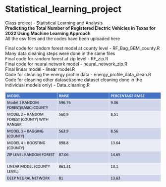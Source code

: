 # Statistical_learning_project
Class project - Statistical Learning and Analysis <br>
**Predicting the Total Number of Registered Electric Vehicles in Texas for 2022 Using Machine Learning Approach** <br>
All the csv files and the codes have been uploaded here<br>

Final code for random forest model at county level - RF_Bag_GBM_county.R <br> 
Many data cleaning steps were done in the same files <br>
Final code for random forest at zip level - RF_zip.R  <br>
Final code for neural network model - neural_network_zip.R  <br>
Final linear model - linear model.R <br>
Code for cleaning the energy profile data - energy_profile_data_clean.R <br>
Code for cleaning other dataset(some dataset cleaning done in the individual models only) - Data_cleaning.R

![Final results for all the models](Images/Result_with_neural_network.png)








